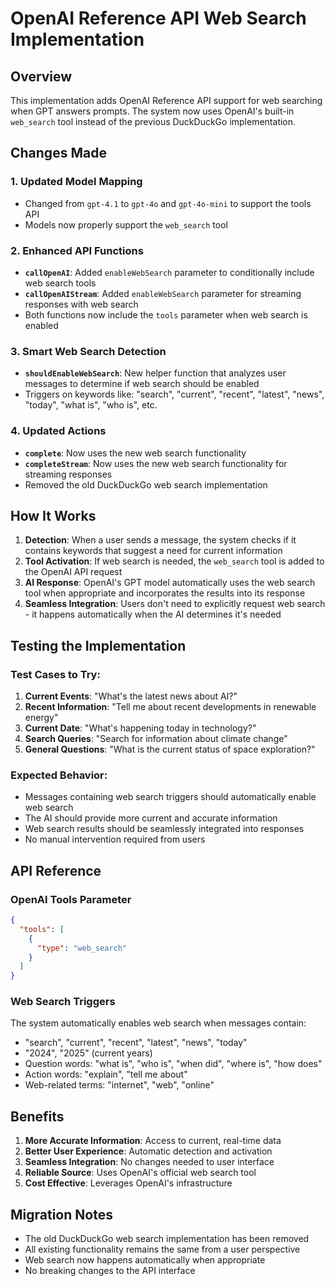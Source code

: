# OpenAI Reference API Web Search Implementation

## Overview
This implementation adds OpenAI Reference API support for web searching when GPT answers prompts. The system now uses OpenAI's built-in `web_search` tool instead of the previous DuckDuckGo implementation.

## Changes Made

### 1. Updated Model Mapping
- Changed from `gpt-4.1` to `gpt-4o` and `gpt-4o-mini` to support the tools API
- Models now properly support the `web_search` tool

### 2. Enhanced API Functions
- **`callOpenAI`**: Added `enableWebSearch` parameter to conditionally include web search tools
- **`callOpenAIStream`**: Added `enableWebSearch` parameter for streaming responses with web search
- Both functions now include the `tools` parameter when web search is enabled

### 3. Smart Web Search Detection
- **`shouldEnableWebSearch`**: New helper function that analyzes user messages to determine if web search should be enabled
- Triggers on keywords like: "search", "current", "recent", "latest", "news", "today", "what is", "who is", etc.

### 4. Updated Actions
- **`complete`**: Now uses the new web search functionality
- **`completeStream`**: Now uses the new web search functionality for streaming responses
- Removed the old DuckDuckGo web search implementation

## How It Works

1. **Detection**: When a user sends a message, the system checks if it contains keywords that suggest a need for current information
2. **Tool Activation**: If web search is needed, the `web_search` tool is added to the OpenAI API request
3. **AI Response**: OpenAI's GPT model automatically uses the web search tool when appropriate and incorporates the results into its response
4. **Seamless Integration**: Users don't need to explicitly request web search - it happens automatically when the AI determines it's needed

## Testing the Implementation

### Test Cases to Try:
1. **Current Events**: "What's the latest news about AI?"
2. **Recent Information**: "Tell me about recent developments in renewable energy"
3. **Current Date**: "What's happening today in technology?"
4. **Search Queries**: "Search for information about climate change"
5. **General Questions**: "What is the current status of space exploration?"

### Expected Behavior:
- Messages containing web search triggers should automatically enable web search
- The AI should provide more current and accurate information
- Web search results should be seamlessly integrated into responses
- No manual intervention required from users

## API Reference

### OpenAI Tools Parameter
```json
{
  "tools": [
    {
      "type": "web_search"
    }
  ]
}
```

### Web Search Triggers
The system automatically enables web search when messages contain:
- "search", "current", "recent", "latest", "news", "today"
- "2024", "2025" (current years)
- Question words: "what is", "who is", "when did", "where is", "how does"
- Action words: "explain", "tell me about"
- Web-related terms: "internet", "web", "online"

## Benefits

1. **More Accurate Information**: Access to current, real-time data
2. **Better User Experience**: Automatic detection and activation
3. **Seamless Integration**: No changes needed to user interface
4. **Reliable Source**: Uses OpenAI's official web search tool
5. **Cost Effective**: Leverages OpenAI's infrastructure

## Migration Notes

- The old DuckDuckGo web search implementation has been removed
- All existing functionality remains the same from a user perspective
- Web search now happens automatically when appropriate
- No breaking changes to the API interface

